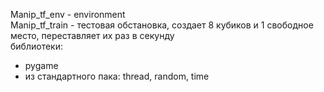 Manip_tf_env - environment  
Manip_tf_train - тестовая обстановка, создает 8 кубиков и 1 свободное место, переставляет их раз в секунду  
библиотеки:  
- pygame
- из стандартного пака: thread, random, time
